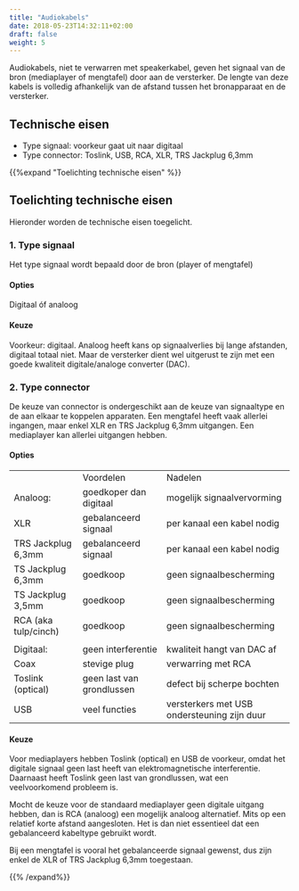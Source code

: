 ```yaml
---
title: "Audiokabels"
date: 2018-05-23T14:32:11+02:00
draft: false
weight: 5
---
```


Audiokabels, niet te verwarren met speakerkabel, geven het signaal van de bron
(mediaplayer of mengtafel) door aan de versterker. De lengte van deze kabels is
volledig afhankelijk van de afstand tussen het bronapparaat en de versterker.

## Technische eisen

* Type signaal: voorkeur gaat uit naar digitaal
* Type connector: Toslink, USB, RCA, XLR, TRS Jackplug 6,3mm

{{%expand "Toelichting technische eisen" %}}

## Toelichting technische eisen

Hieronder worden de technische eisen toegelicht. 

### 1. Type signaal

Het type signaal wordt bepaald door de bron (player of mengtafel)

#### Opties

Digitaal óf analoog

#### Keuze

Voorkeur: digitaal. Analoog heeft kans op signaalverlies bij lange afstanden,
digitaal totaal niet. Maar de versterker dient wel uitgerust te zijn met een
goede kwaliteit digitale/analoge converter (DAC).

### 2. Type connector

De keuze van connector is ondergeschikt aan de keuze van signaaltype en de aan
elkaar te koppelen apparaten. Een mengtafel heeft vaak allerlei ingangen, maar
enkel XLR en TRS Jackplug 6,3mm uitgangen. Een mediaplayer kan allerlei
uitgangen hebben.

#### Opties

<table>
  <tr>
    <td></td>
    <td>Voordelen</td>
    <td>Nadelen</td>
  </tr>
  <tr>
    <td>Analoog:</td>
    <td>goedkoper dan digitaal</td>
    <td>mogelijk signaalvervorming</td>
  </tr>
  <tr>
    <td>XLR</td>
    <td>gebalanceerd signaal</td>
    <td>per kanaal een kabel nodig</td>
  </tr>
  <tr>
    <td>TRS Jackplug 6,3mm</td>
    <td>gebalanceerd signaal</td>
    <td>per kanaal een kabel nodig</td>
  </tr>
  <tr>
    <td>TS Jackplug 6,3mm</td>
    <td>goedkoop</td>
    <td>geen signaalbescherming</td>
  </tr>
  <tr>
    <td>TS Jackplug 3,5mm</td>
    <td>goedkoop</td>
    <td>geen signaalbescherming</td>
  </tr>
  <tr>
    <td>RCA (aka tulp/cinch)</td>
    <td>goedkoop</td>
    <td>geen signaalbescherming</td>
  </tr>
  <tr>
    <td></td>
    <td></td>
    <td></td>
  </tr>
  <tr>
    <td>Digitaal:</td>
    <td>geen interferentie</td>
    <td>kwaliteit hangt van DAC af</td>
  </tr>
  <tr>
    <td>Coax</td>
    <td>stevige plug</td>
    <td>verwarring met RCA</td>
  </tr>
  <tr>
    <td>Toslink (optical)</td>
    <td>geen last van grondlussen</td>
    <td>defect bij scherpe bochten</td>
  </tr>
  <tr>
    <td>USB</td>
    <td>veel functies</td>
    <td>versterkers met USB ondersteuning zijn duur</td>
  </tr>
</table>


#### Keuze

Voor mediaplayers hebben Toslink (optical) en USB de voorkeur, omdat het
digitale signaal geen last heeft van elektromagnetische interferentie. Daarnaast
heeft Toslink geen last van grondlussen, wat een veelvoorkomend probleem is.

Mocht de keuze voor de standaard mediaplayer geen digitale uitgang hebben, dan
is RCA (analoog) een mogelijk analoog alternatief. Mits op een relatief korte
afstand aangesloten. Het is dan niet essentieel dat een gebalanceerd kabeltype
gebruikt wordt. 

Bij een mengtafel is vooral het gebalanceerde signaal gewenst, dus zijn enkel de
XLR of TRS Jackplug 6,3mm toegestaan.

{{% /expand%}}
